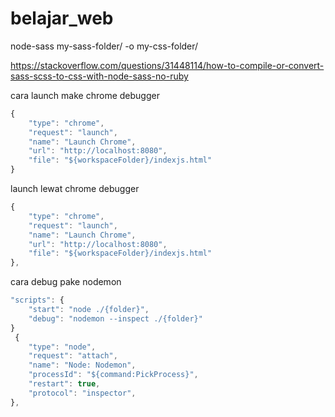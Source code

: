 # belajar_web
node-sass my-sass-folder/ -o my-css-folder/ 

https://stackoverflow.com/questions/31448114/how-to-compile-or-convert-sass-scss-to-css-with-node-sass-no-ruby

cara launch make chrome debugger

```javascript
{
    "type": "chrome",
    "request": "launch",
    "name": "Launch Chrome",
    "url": "http://localhost:8080",
    "file": "${workspaceFolder}/indexjs.html"
}
```
launch lewat chrome debugger
```javascript
{
    "type": "chrome",
    "request": "launch",
    "name": "Launch Chrome",
    "url": "http://localhost:8080",
    "file": "${workspaceFolder}/indexjs.html"
},
```
cara debug pake nodemon
```javascript
"scripts": {
    "start": "node ./{folder}",
    "debug": "nodemon --inspect ./{folder}"
}
 {
    "type": "node",
    "request": "attach",
    "name": "Node: Nodemon",
    "processId": "${command:PickProcess}",
    "restart": true,
    "protocol": "inspector",
},
```

